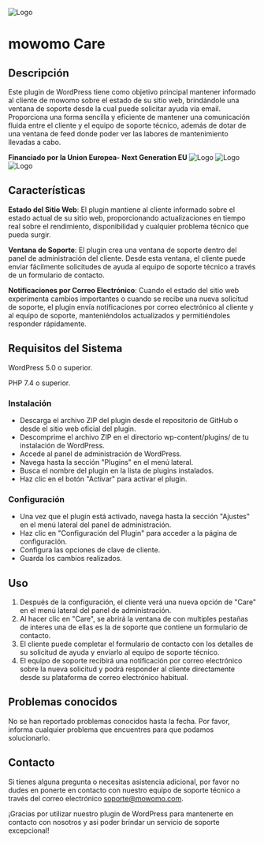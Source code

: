 
![Logo](https://www.mowomo.com/wp-content/uploads/2023/06/logo-mowomo-care.png)
# mowomo Care
## Descripción
Este plugin de WordPress tiene como objetivo principal mantener informado al cliente de mowomo sobre el estado de su sitio web, brindándole una ventana de soporte desde la cual puede solicitar ayuda vía email. Proporciona una forma sencilla y eficiente de mantener una comunicación fluida entre el cliente y el equipo de soporte técnico, además de dotar de una ventana de feed donde poder ver las labores de mantenimiento llevadas a cabo.


**Financiado por la Union Europea- Next Generation EU**
![Logo](https://www.mowomo.com/wp-content/themes/mowomostudio/assets/images/financiado-union-europea.png)
![Logo](https://www.mowomo.com/wp-content/themes/mowomostudio/assets/images/plan-recuperacion.png)
![Logo](https://www.mowomo.com/wp-content/themes/mowomostudio/assets/images/junta-andalucia.png)



## Características
**Estado del Sitio Web**: El plugin mantiene al cliente informado sobre el estado actual de su sitio web, proporcionando actualizaciones en tiempo real sobre el rendimiento, disponibilidad y cualquier problema técnico que pueda surgir.

**Ventana de Soporte**: El plugin crea una ventana de soporte dentro del panel de administración del cliente. Desde esta ventana, el cliente puede enviar fácilmente solicitudes de ayuda al equipo de soporte técnico a través de un formulario de contacto.

**Notificaciones por Correo Electrónico**: Cuando el estado del sitio web experimenta cambios importantes o cuando se recibe una nueva solicitud de soporte, el plugin envía notificaciones por correo electrónico al cliente y al equipo de soporte, manteniéndolos actualizados y permitiéndoles responder rápidamente.

## Requisitos del Sistema
WordPress 5.0 o superior.

PHP 7.4 o superior.

### Instalación
- Descarga el archivo ZIP del plugin desde el repositorio de GitHub o desde el sitio web oficial del plugin.
- Descomprime el archivo ZIP en el directorio wp-content/plugins/ de tu instalación de WordPress.
- Accede al panel de administración de WordPress.
- Navega hasta la sección "Plugins" en el menú lateral.
- Busca el nombre del plugin en la lista de plugins instalados.
- Haz clic en el botón "Activar" para activar el plugin.

### Configuración
- Una vez que el plugin está activado, navega hasta la sección "Ajustes" en el menú lateral del panel de administración.
- Haz clic en "Configuración del Plugin" para acceder a la página de configuración.
- Configura las opciones de clave de cliente.
- Guarda los cambios realizados.

## Uso
1. Después de la configuración, el cliente verá una nueva opción de "Care" en el menú lateral del panel de administración.
2. Al hacer clic en "Care", se abrirá la ventana de con multiples pestañas de interes una de ellas es la de soporte que contiene un formulario de contacto.
3. El cliente puede completar el formulario de contacto con los detalles de su solicitud de ayuda y enviarlo al equipo de soporte técnico.
4. El equipo de soporte recibirá una notificación por correo electrónico sobre la nueva solicitud y podrá responder al cliente directamente desde su plataforma de correo electrónico habitual.

## Problemas conocidos
No se han reportado problemas conocidos hasta la fecha. Por favor, informa cualquier problema que encuentres para que podamos solucionarlo.

## Contacto
Si tienes alguna pregunta o necesitas asistencia adicional, por favor no dudes en ponerte en contacto con nuestro equipo de soporte técnico a través del correo electrónico soporte@mowomo.com.

¡Gracias por utilizar nuestro plugin de WordPress para mantenerte en contacto con nosotros y asi poder brindar un servicio de soporte excepcional!